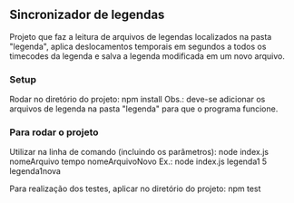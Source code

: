 ## Sincronizador de legendas

Projeto que faz a leitura de arquivos de legendas localizados na pasta "legenda", aplica deslocamentos temporais em segundos a todos os timecodes da legenda e salva a legenda modificada em um novo arquivo. 

### Setup

Rodar no diretório do projeto: npm install
Obs.: deve-se adicionar os arquivos de legenda na pasta "legenda" para que o programa funcione.

### Para rodar o projeto

Utilizar na linha de comando (incluindo os parâmetros): node index.js nomeArquivo tempo nomeArquivoNovo
Ex.: node index.js legenda1 5 legenda1nova

Para realização dos testes, aplicar no diretório do projeto: npm test



